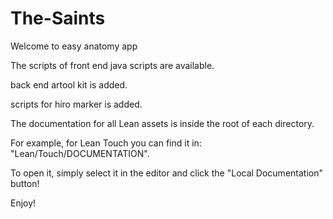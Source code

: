 # The-Saints
Welcome to easy anatomy app

The scripts of front end java scripts are available.

back end artool kit is added.

scripts for hiro marker is added.

The documentation for all Lean assets is inside the root of each directory.

For example, for Lean Touch you can find it in: "Lean/Touch/DOCUMENTATION".

To open it, simply select it in the editor and click the "Local Documentation" button!

Enjoy!
